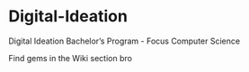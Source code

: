 # Digital-Ideation
Digital Ideation Bachelor’s Program - Focus Computer Science

Find gems in the Wiki section bro

